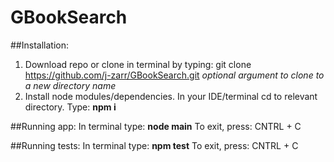 # GBookSearch

##Installation:
  1. Download repo or clone in terminal by typing: git clone https://github.com/j-zarr/GBookSearch.git *optional argument to clone to a new directory name*
  2. Install node modules/dependencies. In your IDE/terminal cd to relevant directory. Type: **npm i**


##Running app:
  In terminal type: **node main**
  To exit, press: CNTRL + C
  

##Running tests:
  In terminal type: **npm test** 
  To exit, press: CNTRL + C
